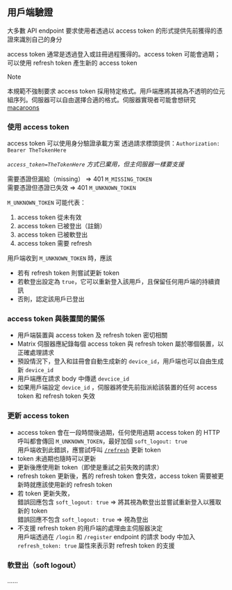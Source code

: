 ## 用戶端驗證

大多數 API endpoint 要求使用者透過以 access token 的形式提供先前獲得的憑證來識別自己的身分

access token 通常是透過登入或註冊過程獲得的。access token 可能會過期；可以使用 refresh token 產生新的 access token

> [!NOTE]
> 本規範不強制要求 access token 採用特定格式。用戶端應將其視為不透明的位元組序列。伺服器可以自由選擇合適的格式。伺服器實現者可能會想研究 [macaroons](http://research.google.com/pubs/pub41892.html)

### 使用 access token

access token 可以使用身分驗證承載方案 透過請求標頭提供：`Authorization: Bearer TheTokenHere`

_`access_token=TheTokenHere` 方式已棄用，但主伺服器一樣要支援_

需要憑證但漏給（missing） => 401 `M_MISSING_TOKEN`  
需要憑證但憑證已失效 => 401 `M_UNKNOWN_TOKEN`

`M_UNKNOWN_TOKEN` 可能代表：
1. access token 從未有效
2. access token 已被登出（註銷）
3. access token 已被軟登出
4. access token 需要 refresh

用戶端收到 `M_UNKNOWN_TOKEN` 時，應該
- 若有 refresh token 則嘗試更新 token
- 若軟登出設定為 `true`，它可以重新登入該用戶，且保留任何用戶端的持續資訊
- 否則，認定該用戶已登出

### access token 與裝置間的關係

- 用戶端裝置與 access token 及 refresh token 密切相關
- Matrix 伺服器應紀錄每個 access token 與 refresh token 屬於哪個裝置，以正確處理請求
- 預設情況下，登入和註冊會自動生成新的 `device_id`，用戶端也可以自由生成新 `device_id`
- 用戶端應在請求 body 中傳遞 `devcice_id`
- 如果用戶端設定 `device_id` ，伺服器將使先前指派給該裝置的任何 access token 和 refresh token 失效

### 更新 access token

- access token 會在一段時間後過期，任何使用過期 access token 的 HTTP 呼叫都會傳回 `M_UNKNOWN_TOKEN`，最好加個 `soft_logout: true`  
  用戶端收到此錯誤，應嘗試呼叫 [`/refresh`](https://spec.matrix.org/v1.11/client-server-api/#post_matrixclientv3refresh) 更新 token 
- token 未過期也隨時可以更新
- 更新後應使用新 token（即使是重試之前失敗的請求）
- refresh token 更新後，舊的 refresh token 會失效，access token 需要被更新時就應該使用新的 refresh token
- 若 token 更新失敗，  
  錯誤回應包含 `soft_logout: true` => 將其視為軟登出並嘗試重新登入以獲取新的 token  
  錯誤回應不包含 `soft_logout: true` => 視為登出
- 不支援 refresh token 的用戶端的處理由主伺服器決定  
  用戶端透過在 `/login` 和 `/register` endpoint 的請求 body 中加入 `refresh_token: true` 屬性來表示對 refresh token 的支援

### 軟登出（soft logout）

......
